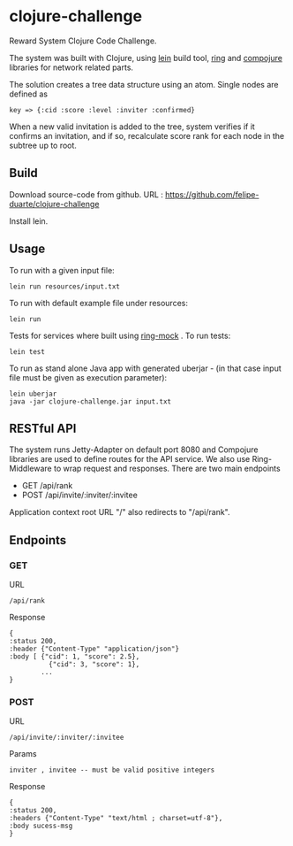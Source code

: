 # clojure-challenge

Reward System Clojure Code Challenge.

The system was built with Clojure, using [lein](http://leiningen.org/ "Lein") build tool, [ring](http://ring-clojure.github.io/ring/index.html "Ring") and [compojure](http://weavejester.github.io/compojure/ "Compojure")  libraries for network related parts.

The solution creates a tree data structure using an atom. Single nodes are defined as 
	
	key => {:cid :score :level :inviter :confirmed}

When a new valid invitation is added to the tree, system verifies if it confirms an invitation, and if so, recalculate score rank for each node in the subtree up to root.

## Build

Download source-code from github.
URL : https://github.com/felipe-duarte/clojure-challenge

Install lein.

## Usage
To run with a given input file:   

	lein run resources/input.txt

To run with default example file under resources:   

	lein run


Tests for services where built using [ring-mock](https://github.com/ring-clojure/ring-mock "Ring-Mock") . To run tests:

	lein test

To run as stand alone Java app with generated uberjar - (in that case input file must be given as execution parameter):

	lein uberjar
	java -jar clojure-challenge.jar input.txt 


## RESTful API

The system runs Jetty-Adapter on default port 8080 and Compojure libraries are used to define routes for the API service. We also use Ring-Middleware to wrap request and responses. There are two main endpoints 

*   GET /api/rank
*   POST /api/invite/:inviter/:invitee

Application context root URL "/" also redirects to "/api/rank".

## Endpoints

### GET

URL 

	/api/rank 

Response 

	{	
	:status 200,
	:header {"Content-Type" "application/json"} 
	:body [ {"cid": 1, "score": 2.5},
    		  {"cid": 3, "score": 1},
    		... 
    } 

### POST

URL   

	/api/invite/:inviter/:invitee  
 
Params
 
	inviter , invitee -- must be valid positive integers
   
Response   

	{  
	:status 200,
	:headers {"Content-Type" "text/html ; charset=utf-8"},
	:body sucess-msg
	}
